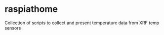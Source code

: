 raspiathome
===========

Collection of scripts to collect and present temperature data from XRF temp sensors
